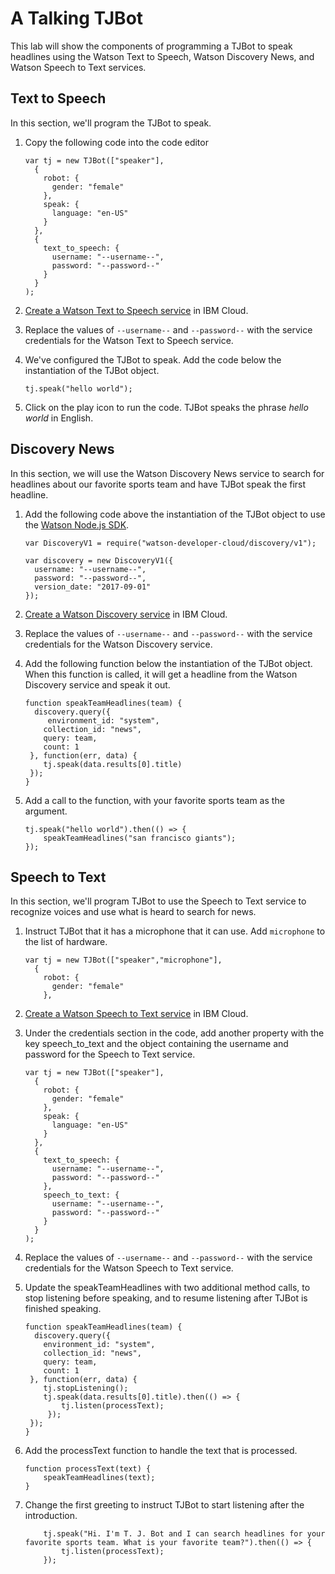 # A Talking TJBot

This lab will show the components of programming a TJBot to speak headlines using the Watson Text to Speech, Watson Discovery News, and Watson Speech to Text services.

## Text to Speech

In this section, we'll program the TJBot to speak.

1. Copy the following code into the code editor

	```
	var tj = new TJBot(["speaker"],
	  {
	    robot: {
	      gender: "female"
	    },
	    speak: {
	      language: "en-US"
	    }
	  },
	  {
	    text_to_speech: {
	      username: "--username--",
	      password: "--password--"
	    }
	  }
	);
	```

2. [Create a Watson Text to Speech service](https://ibm.biz/catalog-text-to-speech) in IBM Cloud.

3. Replace the values of `--username--` and `--password--` with the service credentials for the Watson Text to Speech service.

4. We've configured the TJBot to speak. Add the code below the instantiation of the TJBot object.

	```
	tj.speak("hello world");
	```

5. Click on the play icon to run the code. TJBot speaks the phrase *hello world* in English.

## Discovery News

In this section, we will use the Watson Discovery News service to search for headlines about our favorite sports team and have TJBot speak the first headline.

1. Add the following code above the instantiation of the TJBot object to use the [Watson Node.js SDK](https://ibm.biz/watson-node-sdk).

	```
	var DiscoveryV1 = require("watson-developer-cloud/discovery/v1");

	var discovery = new DiscoveryV1({
	  username: "--username--",
	  password: "--password--",
	  version_date: "2017-09-01"
	});
	```

2. [Create a Watson Discovery service](https://ibm.biz/catalog-discovery) in IBM Cloud.

3. Replace the values of `--username--` and `--password--` with the service credentials for the Watson Discovery service.

4. Add the following function below the instantiation of the TJBot object. When this function is called, it will get a headline from the Watson Discovery service and speak it out.

	```
	function speakTeamHeadlines(team) {
	  discovery.query({
     	 environment_id: "system",
        collection_id: "news",
        query: team,
        count: 1
     }, function(err, data) {
        tj.speak(data.results[0].title)
     });
	}
	```

5. Add a call to the function, with your favorite sports team as the argument.

	```
	tj.speak("hello world").then(() => {
		speakTeamHeadlines("san francisco giants");
	});
	```

## Speech to Text

In this section, we'll program TJBot to use the Speech to Text service to recognize voices and use what is heard to search for news.

1. Instruct TJBot that it has a microphone that it can use. Add `microphone` to the list of hardware.

	```
	var tj = new TJBot(["speaker","microphone"],
	  {
	    robot: {
	      gender: "female"
	    },
	```

2. [Create a Watson Speech to Text service](https://ibm.biz/catalog-speech-to-text) in IBM Cloud.

3. Under the credentials section in the code, add another property with the key speech_to_text and the object containing the username and password for the Speech to Text service.

	```
	var tj = new TJBot(["speaker"],
	  {
	    robot: {
	      gender: "female"
	    },
	    speak: {
	      language: "en-US"
	    }
	  },
	  {
	    text_to_speech: {
	      username: "--username--",
	      password: "--password--"
	    },
	    speech_to_text: {
	      username: "--username--",
	      password: "--password--"
	    }
	  }
	);
	```

4. Replace the values of `--username--` and `--password--` with the service credentials for the Watson Speech to Text service.

5. Update the speakTeamHeadlines with two additional method calls, to stop listening before speaking, and to resume listening after TJBot is finished speaking.

	```
	function speakTeamHeadlines(team) {
	  discovery.query({
        environment_id: "system",
        collection_id: "news",
        query: team,
        count: 1
     }, function(err, data) {
        tj.stopListening();
        tj.speak(data.results[0].title).then(() => {
	        tj.listen(processText);
	     });
     });
	}
	```

6. Add the processText function to handle the text that is processed.

	```
	function processText(text) {
		speakTeamHeadlines(text);
	}
	```

7. Change the first greeting to instruct TJBot to start listening after the introduction.

	```
		tj.speak("Hi. I'm T. J. Bot and I can search headlines for your favorite sports team. What is your favorite team?").then(() => {
			tj.listen(processText);
		});
	```
